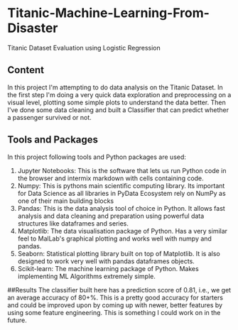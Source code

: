 # Titanic-Machine-Learning-From-Disaster
Titanic Dataset Evaluation using Logistic Regression

## Content
In this project I'm attempting to do data analysis on the Titanic Dataset. In the first step I'm doing a very quick data exploration and preprocessing on a visual level, plotting some simple plots to understand the data better. Then I've done some data cleaning and built a Classifier that can predict whether a passenger survived or not.

## Tools and Packages
In this project following tools and Python packages are used:

1. Jupyter Notebooks: This is the software that lets us run Python code in the browser and intermix markdown with cells containing code.
2. Numpy: This is pythons main scientific computing library. Its important for Data Science as all libraries in PyData Ecosystem rely on NumPy as one of their main building blocks
3. Pandas: This is the data analysis tool of choice in Python. It allows fast analysis and data cleaning and preparation using powerful data structures like dataframes and series.
4. Matplotlib: The data visualisation package of Python. Has a very similar feel to MalLab's graphical plotting and works well with numpy and pandas.
5. Seaborn: Statistical plotting library built on top of Matplotlib. It is also designed to work very well with pandas dataframes objects.
6. Scikit-learn: The machine learning package of Python. Makes implementing ML Algorithms extremely simple.

##Results
 The classifier built here has a prediction score of 0.81, i.e., we get an average accuracy of 80+%. This is a pretty good accuracy for starters and could be improved upon by coming up with newer, better features by using some feature engineering. This is something I could work on in the future.
